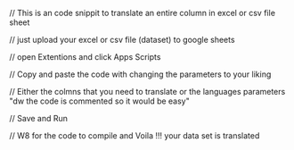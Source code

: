 // This is an code snippit to translate an entire column in excel or csv file sheet

// just upload your excel or csv file (dataset) to google sheets 

// open Extentions and click Apps Scripts

// Copy and paste the code with changing the parameters to your liking 

// Either the colmns that you need to translate or the languages parameters "dw the code is commented so it would be easy"

// Save and Run 

// W8 for the code to compile and Voila !!! your data set is translated